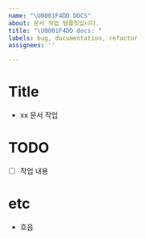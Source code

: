 ```yaml
---
name: "\U0001F4DD DOCS"
about: 문서 작업 템플릿입니다.
title: "\U0001F4DD docs: "
labels: bug, documentation, refactor
assignees: ''

---
```


# Title

- xx 문서 작업

# TODO

- [ ] 작업 내용

# etc

- 흐읍
